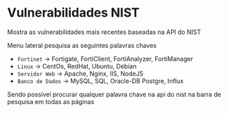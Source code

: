 # Vulnerabilidades NIST

Mostra as vulnerabilidades mais recentes baseadas na API do NIST

Menu lateral pesquisa as seguintes palavras chaves

- ```Fortinet``` -> Fortigate, FortiClient, FortiAnalyzer, FortiManager 
- ```Linux``` -> CentOs, RedHat, Ubuntu, Debian
- ```Servidor Web``` -> Apache, Nginx, IIS, NodeJS
- ```Banco de Dados``` -> MySQL, SQL, Oracle-DB Postgre, Influx

Sendo possível procurar qualquer palavra chave na api do nist na barra de pesquisa em todas as páginas

